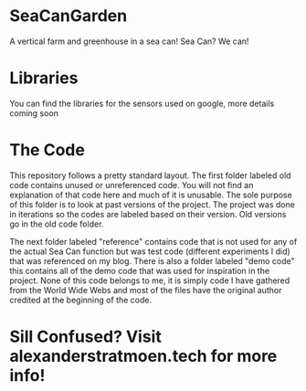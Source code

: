 # SeaCanGarden
A vertical farm and greenhouse in a sea can! Sea Can? We can!

# Libraries
You can find the libraries for the sensors used on google, more details coming soon

# The Code
This repository follows a pretty standard layout. The first folder labeled old code contains unused or unreferenced code. You will not find an explanation of that code here and much of it is unusable.   The sole purpose of this folder is to look at past versions of the project.  The project was done in iterations so the codes are labeled based on their version.  Old versions go in the old code folder.  

The next folder labeled "reference" contains code that is not used for any of the actual Sea Can function but was test code (different experiments I did) that was referenced on my blog.  There is also a folder labeled "demo code" this contains all of the demo code that was used for inspiration in the project. None of this code belongs to me, it is simply code I have gathered from the World Wide Webs and most of the files have the original author credited at the beginning of the code. 

# Sill Confused? Visit alexanderstratmoen.tech for more info!
